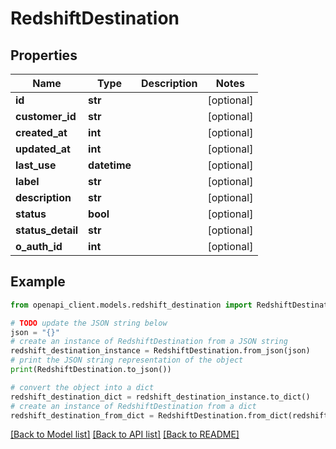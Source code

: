 # RedshiftDestination


## Properties

Name | Type | Description | Notes
------------ | ------------- | ------------- | -------------
**id** | **str** |  | [optional] 
**customer_id** | **str** |  | [optional] 
**created_at** | **int** |  | [optional] 
**updated_at** | **int** |  | [optional] 
**last_use** | **datetime** |  | [optional] 
**label** | **str** |  | [optional] 
**description** | **str** |  | [optional] 
**status** | **bool** |  | [optional] 
**status_detail** | **str** |  | [optional] 
**o_auth_id** | **int** |  | [optional] 

## Example

```python
from openapi_client.models.redshift_destination import RedshiftDestination

# TODO update the JSON string below
json = "{}"
# create an instance of RedshiftDestination from a JSON string
redshift_destination_instance = RedshiftDestination.from_json(json)
# print the JSON string representation of the object
print(RedshiftDestination.to_json())

# convert the object into a dict
redshift_destination_dict = redshift_destination_instance.to_dict()
# create an instance of RedshiftDestination from a dict
redshift_destination_from_dict = RedshiftDestination.from_dict(redshift_destination_dict)
```
[[Back to Model list]](../README.md#documentation-for-models) [[Back to API list]](../README.md#documentation-for-api-endpoints) [[Back to README]](../README.md)


